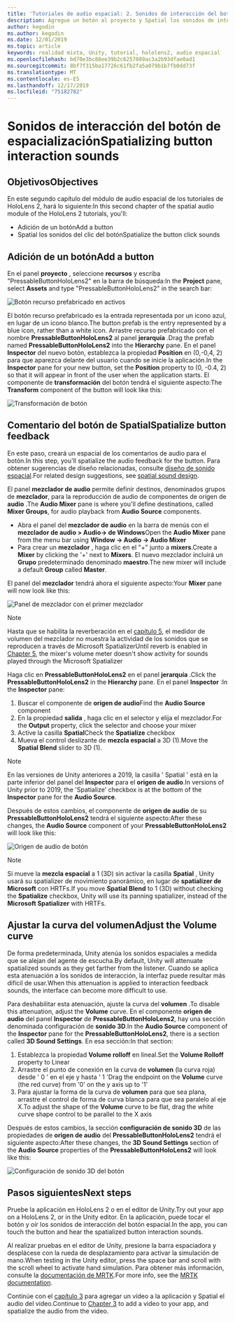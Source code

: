 ```yaml
---
title: 'Tutoriales de audio espacial: 2. Sonidos de interacción del botón de espacialización'
description: Agregue un botón al proyecto y Spatial los sonidos de interacción del botón.
author: kegodin
ms.author: kegodin
ms.date: 12/01/2019
ms.topic: article
keywords: realidad mixta, Unity, tutorial, hololens2, audio espacial
ms.openlocfilehash: bd70e3bc88ee39b2c6257089ac3a2b93dfae0ad1
ms.sourcegitcommit: 8bf7f315ba17726c61fb2fa5a079b1b7fb0dd73f
ms.translationtype: MT
ms.contentlocale: es-ES
ms.lasthandoff: 12/17/2019
ms.locfileid: "75182782"
---
```

# <a name="spatializing-button-interaction-sounds"></a><span data-ttu-id="5d3ea-105">Sonidos de interacción del botón de espacialización</span><span class="sxs-lookup"><span data-stu-id="5d3ea-105">Spatializing button interaction sounds</span></span>

## <a name="objectives"></a><span data-ttu-id="5d3ea-106">Objetivos</span><span class="sxs-lookup"><span data-stu-id="5d3ea-106">Objectives</span></span>
<span data-ttu-id="5d3ea-107">En este segundo capítulo del módulo de audio espacial de los tutoriales de HoloLens 2, hará lo siguiente:</span><span class="sxs-lookup"><span data-stu-id="5d3ea-107">In this second chapter of the spatial audio module of the HoloLens 2 tutorials, you'll:</span></span>
* <span data-ttu-id="5d3ea-108">Adición de un botón</span><span class="sxs-lookup"><span data-stu-id="5d3ea-108">Add a button</span></span>
* <span data-ttu-id="5d3ea-109">Spatial los sonidos del clic del botón</span><span class="sxs-lookup"><span data-stu-id="5d3ea-109">Spatialize the button click sounds</span></span>

## <a name="add-a-button"></a><span data-ttu-id="5d3ea-110">Adición de un botón</span><span class="sxs-lookup"><span data-stu-id="5d3ea-110">Add a button</span></span>
<span data-ttu-id="5d3ea-111">En el panel **proyecto** , seleccione **recursos** y escriba "PressableButtonHoloLens2" en la barra de búsqueda:</span><span class="sxs-lookup"><span data-stu-id="5d3ea-111">In the **Project** pane, select **Assets** and type "PressableButtonHoloLens2" in the search bar:</span></span>

![Botón recurso prefabricado en activos](images/spatial-audio/button-prefab-in-assets.png)

<span data-ttu-id="5d3ea-113">El botón recurso prefabricado es la entrada representada por un icono azul, en lugar de un icono blanco.</span><span class="sxs-lookup"><span data-stu-id="5d3ea-113">The button prefab is the entry represented by a blue icon, rather than a white icon.</span></span> <span data-ttu-id="5d3ea-114">Arrastre recurso prefabricado con el nombre **PressableButtonHoloLens2** al panel **jerarquía** .</span><span class="sxs-lookup"><span data-stu-id="5d3ea-114">Drag the prefab named **PressableButtonHoloLens2** into the **Hierarchy** pane.</span></span> <span data-ttu-id="5d3ea-115">En el panel **Inspector** del nuevo botón, establezca la propiedad **Position** en (0,-0,4, 2) para que aparezca delante del usuario cuando se inicie la aplicación.</span><span class="sxs-lookup"><span data-stu-id="5d3ea-115">In the **Inspector** pane for your new button, set the **Position** property to (0, -0.4, 2) so that it will appear in front of the user when the application starts.</span></span> <span data-ttu-id="5d3ea-116">El componente de **transformación** del botón tendrá el siguiente aspecto:</span><span class="sxs-lookup"><span data-stu-id="5d3ea-116">The **Transform** component of the button will look like this:</span></span>

![Transformación de botón](images/spatial-audio/button-transform.png)

## <a name="spatialize-button-feedback"></a><span data-ttu-id="5d3ea-118">Comentario del botón de Spatial</span><span class="sxs-lookup"><span data-stu-id="5d3ea-118">Spatialize button feedback</span></span>
<span data-ttu-id="5d3ea-119">En este paso, creará un espacial de los comentarios de audio para el botón.</span><span class="sxs-lookup"><span data-stu-id="5d3ea-119">In this step, you'll spatialize the audio feedback for the button.</span></span> <span data-ttu-id="5d3ea-120">Para obtener sugerencias de diseño relacionadas, consulte [diseño de sonido espacial](spatial-sound-design.md).</span><span class="sxs-lookup"><span data-stu-id="5d3ea-120">For related design suggestions, see [spatial sound design](spatial-sound-design.md).</span></span> 

<span data-ttu-id="5d3ea-121">El panel **mezclador de audio** permite definir destinos, denominados grupos de **mezclador**, para la reproducción de audio de componentes de origen de **audio** .</span><span class="sxs-lookup"><span data-stu-id="5d3ea-121">The **Audio Mixer** pane is where you'll define destinations, called **Mixer Groups**, for audio playback from **Audio Source** components.</span></span> 
* <span data-ttu-id="5d3ea-122">Abra el panel del **mezclador de audio** en la barra de menús con el **mezclador de audio > Audio-> de Windows**</span><span class="sxs-lookup"><span data-stu-id="5d3ea-122">Open the **Audio Mixer** pane from the menu bar using **Window -> Audio -> Audio Mixer**</span></span>
* <span data-ttu-id="5d3ea-123">Para crear un **mezclador** , haga clic en el "+" junto a **mixers**.</span><span class="sxs-lookup"><span data-stu-id="5d3ea-123">Create a **Mixer** by clicking the '+' next to **Mixers**.</span></span> <span data-ttu-id="5d3ea-124">El nuevo mezclador incluirá un **Grupo** predeterminado denominado **maestro**.</span><span class="sxs-lookup"><span data-stu-id="5d3ea-124">The new mixer will include a default **Group** called **Master**.</span></span>

<span data-ttu-id="5d3ea-125">El panel del **mezclador** tendrá ahora el siguiente aspecto:</span><span class="sxs-lookup"><span data-stu-id="5d3ea-125">Your **Mixer** pane will now look like this:</span></span>

![Panel de mezclador con el primer mezclador](images/spatial-audio/mixer-panel-with-first-mixer.png)

> [!NOTE]
> <span data-ttu-id="5d3ea-127">Hasta que se habilita la reverberación en el [capítulo 5](unity-spatial-audio-ch5.md), el medidor de volumen del mezclador no muestra la actividad de los sonidos que se reproducen a través de Microsoft Spatializer</span><span class="sxs-lookup"><span data-stu-id="5d3ea-127">Until reverb is enabled in [Chapter 5](unity-spatial-audio-ch5.md), the mixer's volume meter doesn't show activity for sounds played through the Microsoft Spatializer</span></span>

<span data-ttu-id="5d3ea-128">Haga clic en **PressableButtonHoloLens2** en el panel **jerarquía** .</span><span class="sxs-lookup"><span data-stu-id="5d3ea-128">Click the **PressableButtonHoloLens2** in the **Hierarchy** pane.</span></span> <span data-ttu-id="5d3ea-129">En el panel **Inspector** :</span><span class="sxs-lookup"><span data-stu-id="5d3ea-129">In the **Inspector** pane:</span></span>
1. <span data-ttu-id="5d3ea-130">Buscar el componente de **origen de audio**</span><span class="sxs-lookup"><span data-stu-id="5d3ea-130">Find the **Audio Source** component</span></span>
2. <span data-ttu-id="5d3ea-131">En la propiedad **salida** , haga clic en el selector y elija el mezclador.</span><span class="sxs-lookup"><span data-stu-id="5d3ea-131">For the **Output** property, click the selector and choose your mixer</span></span>
3. <span data-ttu-id="5d3ea-132">Active la casilla **Spatial**</span><span class="sxs-lookup"><span data-stu-id="5d3ea-132">Check the **Spatialize** checkbox</span></span>
4. <span data-ttu-id="5d3ea-133">Mueva el control deslizante de **mezcla espacial** a 3D (1).</span><span class="sxs-lookup"><span data-stu-id="5d3ea-133">Move the **Spatial Blend** slider to 3D (1).</span></span>

> [!NOTE]
> <span data-ttu-id="5d3ea-134">En las versiones de Unity anteriores a 2019, la casilla ' Spatial ' está en la parte inferior del panel del **Inspector** para el **origen de audio**.</span><span class="sxs-lookup"><span data-stu-id="5d3ea-134">In versions of Unity prior to 2019, the 'Spatialize' checkbox is at the bottom of the **Inspector** pane for the **Audio Source**.</span></span>

<span data-ttu-id="5d3ea-135">Después de estos cambios, el componente de **origen de audio** de su **PressableButtonHoloLens2** tendrá el siguiente aspecto:</span><span class="sxs-lookup"><span data-stu-id="5d3ea-135">After these changes, the **Audio Source** component of your **PressableButtonHoloLens2** will look like this:</span></span>

![Origen de audio de botón](images/spatial-audio/button-audio-source.png)

> [!NOTE]
> <span data-ttu-id="5d3ea-137">Si mueve la **mezcla espacial** a 1 (3D) sin activar la casilla **Spatial** , Unity usará su spatializer de movimiento panorámico, en lugar de **spatializer de Microsoft** con HRTFs.</span><span class="sxs-lookup"><span data-stu-id="5d3ea-137">If you move **Spatial Blend** to 1 (3D) without checking the **Spatialize** checkbox, Unity will use its panning spatializer, instead of the **Microsoft Spatializer** with HRTFs.</span></span>

## <a name="adjust-the-volume-curve"></a><span data-ttu-id="5d3ea-138">Ajustar la curva del volumen</span><span class="sxs-lookup"><span data-stu-id="5d3ea-138">Adjust the Volume curve</span></span>
<span data-ttu-id="5d3ea-139">De forma predeterminada, Unity atenúa los sonidos espaciales a medida que se alejan del agente de escucha.</span><span class="sxs-lookup"><span data-stu-id="5d3ea-139">By default, Unity will attenuate spatialized sounds as they get farther from the listener.</span></span> <span data-ttu-id="5d3ea-140">Cuando se aplica esta atenuación a los sonidos de interacción, la interfaz puede resultar más difícil de usar.</span><span class="sxs-lookup"><span data-stu-id="5d3ea-140">When this attenuation is applied to interaction feedback sounds, the interface can become more difficult to use.</span></span>

<span data-ttu-id="5d3ea-141">Para deshabilitar esta atenuación, ajuste la curva del **volumen** .</span><span class="sxs-lookup"><span data-stu-id="5d3ea-141">To disable this attenuation, adjust the **Volume** curve.</span></span> <span data-ttu-id="5d3ea-142">En el componente **origen de audio** del panel **Inspector** de **PressableButtonHoloLens2**, hay una sección denominada configuración de **sonido 3D**.</span><span class="sxs-lookup"><span data-stu-id="5d3ea-142">In the **Audio Source** component of the **Inspector** pane for the **PressableButtonHoloLens2**, there is a section called **3D Sound Settings**.</span></span> <span data-ttu-id="5d3ea-143">En esa sección:</span><span class="sxs-lookup"><span data-stu-id="5d3ea-143">In that section:</span></span>
1. <span data-ttu-id="5d3ea-144">Establezca la propiedad **Volume rolloff** en lineal.</span><span class="sxs-lookup"><span data-stu-id="5d3ea-144">Set the **Volume Rolloff** property to Linear</span></span>
2. <span data-ttu-id="5d3ea-145">Arrastre el punto de conexión en la curva de **volumen** (la curva roja) desde ' 0 ' en el eje y hasta ' 1 '</span><span class="sxs-lookup"><span data-stu-id="5d3ea-145">Drag the endpoint on the **Volume** curve (the red curve) from '0' on the y axis up to '1'</span></span>
3. <span data-ttu-id="5d3ea-146">Para ajustar la forma de la curva de **volumen** para que sea plana, arrastre el control de forma de curva blanca para que sea paralelo al eje X.</span><span class="sxs-lookup"><span data-stu-id="5d3ea-146">To adjust the shape of the **Volume** curve to be flat, drag the white curve shape control to be parallel to the X axis</span></span>

<span data-ttu-id="5d3ea-147">Después de estos cambios, la sección **configuración de sonido 3D** de las propiedades de **origen de audio** del **PressableButtonHoloLens2** tendrá el siguiente aspecto:</span><span class="sxs-lookup"><span data-stu-id="5d3ea-147">After these changes, the **3D Sound Settings** section of the **Audio Source** properties of the **PressableButtonHoloLens2** will look like this:</span></span>

![Configuración de sonido 3D del botón](images/spatial-audio/button-3d-sound-settings.png)

## <a name="next-steps"></a><span data-ttu-id="5d3ea-149">Pasos siguientes</span><span class="sxs-lookup"><span data-stu-id="5d3ea-149">Next steps</span></span>

<span data-ttu-id="5d3ea-150">Pruebe la aplicación en HoloLens 2 o en el editor de Unity.</span><span class="sxs-lookup"><span data-stu-id="5d3ea-150">Try out your app on a HoloLens 2, or in the Unity editor.</span></span> <span data-ttu-id="5d3ea-151">En la aplicación, puede tocar el botón y oír los sonidos de interacción del botón espacial.</span><span class="sxs-lookup"><span data-stu-id="5d3ea-151">In the app, you can touch the button and hear the spatialized button interaction sounds.</span></span>

<span data-ttu-id="5d3ea-152">Al realizar pruebas en el editor de Unity, presione la barra espaciadora y desplácese con la rueda de desplazamiento para activar la simulación de mano.</span><span class="sxs-lookup"><span data-stu-id="5d3ea-152">When testing in the Unity editor, press the space bar and scroll with the scroll wheel to activate hand simulation.</span></span> <span data-ttu-id="5d3ea-153">Para obtener más información, consulte la [documentación de MRTK](https://microsoft.github.io/MixedRealityToolkit-Unity/Documentation/GettingStartedWithTheMRTK.html#using-the-in-editor-hand-input-simulation-to-test-a-scene).</span><span class="sxs-lookup"><span data-stu-id="5d3ea-153">For more info, see the [MRTK documentation](https://microsoft.github.io/MixedRealityToolkit-Unity/Documentation/GettingStartedWithTheMRTK.html#using-the-in-editor-hand-input-simulation-to-test-a-scene).</span></span>

<span data-ttu-id="5d3ea-154">Continúe con el [capítulo 3](unity-spatial-audio-ch3.md) para agregar un vídeo a la aplicación y Spatial el audio del vídeo.</span><span class="sxs-lookup"><span data-stu-id="5d3ea-154">Continue to [Chapter 3](unity-spatial-audio-ch3.md) to add a video to your app, and spatialize the audio from the video.</span></span>

